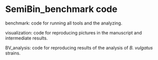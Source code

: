 # SemiBin_benchmark code

benchmark: code for running all tools and the analyzing.

visualization: code for reproducing pictures in the manuscript and intermediate results.

BV_analysis: code for reproducing results of the analysis of *B. vulgatus* strains.